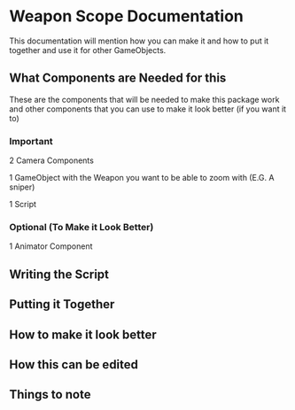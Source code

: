 # Weapon Scope Documentation

This documentation will mention how you can make it and how to put it together and use it for other GameObjects.

## What Components are Needed for this

These are the components that will be needed to make this package work and other components that you can use to make it look better (if you want it to)

### Important

2 Camera Components

1 GameObject with the Weapon you want to be able to zoom with (E.G. A sniper)

1 Script

### Optional (To Make it Look Better)

1 Animator Component

## Writing the Script



## Putting it Together



## How to make it look better



## How this can be edited



## Things to note

